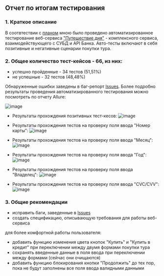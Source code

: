## Отчет по итогам тестирования

### 1. Краткое описание
В соотвтествии с [планом](https://github.com/Ekaterina-Isabel/Diploma/blob/master/Plan.md) мною было проведено автоматизированное тестирование веб-сервиса ["Путешествие дня"](http://localhost:8080/) - комплексного сервиса, взаимодействующего с СУБД и API Банка. Авто-тесты включают в себя позитивные и негативные сценарии покупки тура.

### 2. Общее количество тест-кейсов - 66, из них:
- успешно пройденные - 34 тестов (51,51%)
- не успешные - 32 тестов (48,48%)

Обнаруженные ошибки заведены в баг-репорт [Issues](https://github.com/Ekaterina-Isabel/Diploma/issues). Более подробно результаты проведения автоматизированного тестирования можно посмотреть по отчету Allure:

![image](https://user-images.githubusercontent.com/79922872/182041859-9a0959cb-2152-45d5-865c-538bbc8efc54.png)

- Результаты прохождения позитивных тест-кесов:
![image](https://user-images.githubusercontent.com/79922872/182041877-00f1d13a-6638-47d2-9409-3c60ac5504c1.png)

- Результаты прохождения тестов на проверку поля ввода "Номер карты":
![image](https://user-images.githubusercontent.com/79922872/182041888-7ef3ff33-6892-43d0-9779-8de9051c77a9.png)

- Результаты прохождения тестов на проверку поля ввода "Месяц":
![image](https://user-images.githubusercontent.com/79922872/182041910-e34e2dc7-68fb-4a44-a248-046b6ac5d88d.png)

- Результаты прохождения тестов на проверку поля ввода "Год":
![image](https://user-images.githubusercontent.com/79922872/182041930-41875047-3223-4bdf-9b9a-1610a52e3e60.png)

- Результаты прохождения тестов на проверку поля ввода "Владелец":
![image](https://user-images.githubusercontent.com/79922872/182041944-95fca53b-e74b-4fe6-a586-9cea35260263.png)

- Результаты прохождения тестов на проверку поля ввода "CVC/CVV":
![image](https://user-images.githubusercontent.com/79922872/182041953-f75f97df-5b9c-49f4-9d2b-18ddf9d41a58.png)

### 3. Общие рекомендации
- исправить баги, заведенные в [Issues](https://github.com/Ekaterina-Isabel/Diploma/issues)
- создать спецификацию, описывающую требования для работы веб-сервиса

для более комфортной работы пользователя:
- добавить функцию изменения цвета кнопок "Купить" и "Купить в кредит" при переключении между двумя формами покупки тура
- сохранять введенные данные в поля ввода при переключении между формами (сейчас они очищаются)
- добавить функцию блокирования кнопки "Продолжить" до тех пор, пока не будут заполнены все поля ввода валидными данными
